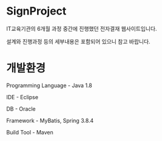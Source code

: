 # SignProject
  IT교육기관의 6개월 과정 중간에 진행했던 전자결재 웹사이트입니다.
  
  설계와 진행과정 등의 세부내용은 포함되어 있으니 참고 바랍니다.
  
# 개발환경
  Programming Language - Java 1.8
  
  IDE - Eclipse
  
  DB - Oracle
  
  Framework - MyBatis, Spring 3.8.4
  
  Build Tool - Maven
  
